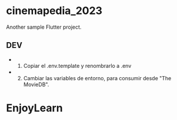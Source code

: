 # cinemapedia_2023

Another sample Flutter project.

## DEV

- 1. Copiar el .env.template y renombrarlo a .env
- 2. Cambiar las variables de entorno, para consumir desde "The MovieDB".

# EnjoyLearn
